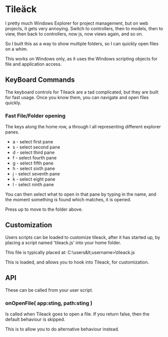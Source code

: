 # Tileäck

I pretty much Windows Explorer for project management, but on web projects, it
gets very annoying. Switch to controllers, then to models, then to view, then
back to controllers, now js, now views again, and so on.

So I built this as a way to show multiple folders, so I can quickly open files
on a whim.

This works on Windows only, as it uses the Windows scripting objects for file
and application access.

## KeyBoard Commands

The keyboard controls for Tileack are a tad complicated, but they are built for
fast usage. Once you know them, you can navigate and open files quickly.

### Fast File/Folder opening

The keys along the home row, a through l all representing different explorer 
panes.

 * a - select first pane
 * s - select second pane
 * d - select third pane
 * f - select fourth pane
 * g - select fifth pane
 * h - select sixth pane
 * j - select seventh pane
 * k - select eight pane
 * l - select ninth pane

You can then select what to open in that pane by typing in the name, and the 
moment something is found which matches, it is opened. 

Press up to move to the folder above.

## Customization

Users scripts can be loaded to customize tileack, after it has started up, by
placing a script named 'tileack.js' into your home folder.

This file is typically placed at: C:\users\&lt;username&gt;\tileack.js

This is loaded, and allows you to hook into Tileack, for customization. 

## API

These can be called from your user script.

### onOpenFile( app:sting, path:sting )

Is called when Tileack goes to open a file. If you return false, then the 
default behaviour is skipped.

This is to allow you to do alternative behaviour instead.

